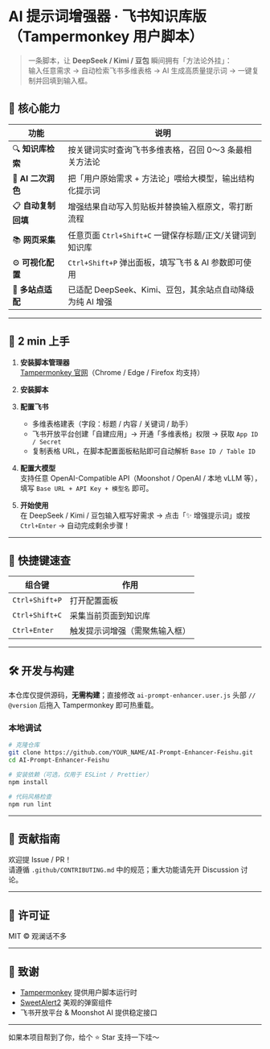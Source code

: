 # AI 提示词增强器 · 飞书知识库版（Tampermonkey 用户脚本）

> 一条脚本，让 **DeepSeek / Kimi / 豆包** 瞬间拥有「方法论外挂」：  
> 输入任意需求 → 自动检索飞书多维表格 → AI 生成高质量提示词 → 一键复制并回填到输入框。

## 🌟 核心能力

| 功能 | 说明 |
| --- | --- |
| 🔍 **知识库检索** | 按关键词实时查询飞书多维表格，召回 0～3 条最相关方法论 |
| 🤖 **AI 二次润色** | 把「用户原始需求 + 方法论」喂给大模型，输出结构化提示词 |
| 📋 **自动复制回填** | 增强结果自动写入剪贴板并替换输入框原文，零打断流程 |
| 📚 **网页采集** | 任意页面 `Ctrl+Shift+C` 一键保存标题/正文/关键词到知识库 |
| ⚙️ **可视化配置** | `Ctrl+Shift+P` 弹出面板，填写飞书 & AI 参数即可使用 |
| 🎯 **多站点适配** | 已适配 DeepSeek、Kimi、豆包，其余站点自动降级为纯 AI 增强 |

---

## 🚀 2 min 上手

1. **安装脚本管理器**  
   [Tampermonkey 官网](https://www.tampermonkey.net/)（Chrome / Edge / Firefox 均支持）

2. **安装脚本**  
   

3. **配置飞书**  
   - 多维表格建表（字段：标题 / 内容 / 关键词 / 助手）  
   - 飞书开放平台创建「自建应用」→ 开通「多维表格」权限 → 获取 `App ID / Secret`  
   - 复制表格 URL，在脚本配置面板粘贴即可自动解析 `Base ID / Table ID`

4. **配置大模型**  
   支持任意 OpenAI-Compatible API（Moonshot / OpenAI / 本地 vLLM 等），填写 `Base URL + API Key + 模型名` 即可。

5. **开始使用**  
   在 DeepSeek / Kimi / 豆包输入框写好需求 → 点击「✨ 增强提示词」或按 `Ctrl+Enter` → 自动完成剩余步骤！

---

## 📖 快捷键速查

| 组合键 | 作用 |
| --- | --- |
| `Ctrl+Shift+P` | 打开配置面板 |
| `Ctrl+Shift+C` | 采集当前页面到知识库 |
| `Ctrl+Enter` | 触发提示词增强（需聚焦输入框） |

---

## 🛠️ 开发与构建

本仓库仅提供源码，**无需构建**；直接修改 `ai-prompt-enhancer.user.js` 头部 `// @version` 后拖入 Tampermonkey 即可热重载。

### 本地调试

```bash
# 克隆仓库
git clone https://github.com/YOUR_NAME/AI-Prompt-Enhancer-Feishu.git
cd AI-Prompt-Enhancer-Feishu

# 安装依赖（可选，仅用于 ESLint / Prettier）
npm install

# 代码风格检查
npm run lint
```

---

## 🤝 贡献指南

欢迎提 Issue / PR！  
请遵循 `.github/CONTRIBUTING.md` 中的规范；重大功能请先开 Discussion 讨论。

---

## 📝 许可证

MIT © 观澜话不多

---

## 🙏 致谢

- [Tampermonkey](https://www.tampermonkey.net/) 提供用户脚本运行时  
- [SweetAlert2](https://sweetalert2.github.io/) 美观的弹窗组件  
- 飞书开放平台 & Moonshot AI 提供稳定接口

---

如果本项目帮到了你，给个 ⭐ Star 支持一下哇～
